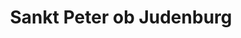 ---
title: Sankt Peter ob Judenburg
url: /sankt-peter-ob-judenburg/
latitude: 47.184
longitude: 14.598
---